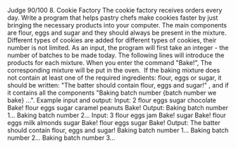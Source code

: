 Judge 90/100
8. Cookie Factory
The cookie factory receives orders every day. Write a program that helps pastry chefs make cookies faster by just bringing the necessary products into your computer.
The main components are flour, eggs and sugar and they should always be present in the mixture. Different types of cookies are added for different types of cookies, their number is not limited. As an input, the program will first take an integer - the number of batches to be made today. The following lines will introduce the products for each mixture.
When you enter the command "Bake!", The corresponding mixture will be put in the oven.
 If the baking mixture does not contain at least one of the required ingredients: flour, eggs or sugar, it should be written:
"The batter should contain flour, eggs and sugar!"
, and if it contains all the components
"Baking batch number {batch number we bake} ...".
Example input and output:
Input:
2
flour
eggs
sugar
chocolate
Bake!
flour
eggs
sugar
caramel
peanuts
Bake!
Output:
Baking batch number 1...
Baking batch number 2...
Input:
3
flour
eggs
jam
Bake!
sugar
Bake!
flour
eggs
milk
almonds
sugar
Bake!
flour
eggs
sugar
Bake!
Output:
The batter should contain flour, eggs and sugar!
Baking batch number 1...
Baking batch number 2...
Baking batch number 3...
